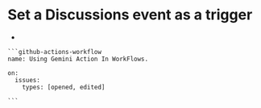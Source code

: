 # Set a Discussions event as a trigger

*

    ```github-actions-workflow
    name: Using Gemini Action In WorkFlows.

    on:
      issues:
        types: [opened, edited]

    ```
